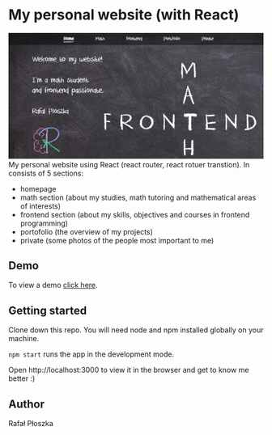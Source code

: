 # My personal website (with React)
![App view](public/react-website.jpg)  
My personal website using React (react router, react rotuer transtion). In consists of 5 sections:
* homepage
* math section (about my studies, math tutoring and mathematical areas of interests)
* frontend section (about my skills, objectives and courses in frontend programming)
* portofolio (the overview of my projects)
* private (some photos of the people most important to me)

## Demo
To view a demo [click here](https://rafal-ploszka-website.herokuapp.com/).

## Getting started
Clone down this repo. You will need node and npm installed globally on your machine.

`npm start` runs the app in the development mode.

Open http://localhost:3000 to view it in the browser and get to know me better :) 

## Author
Rafał Płoszka
